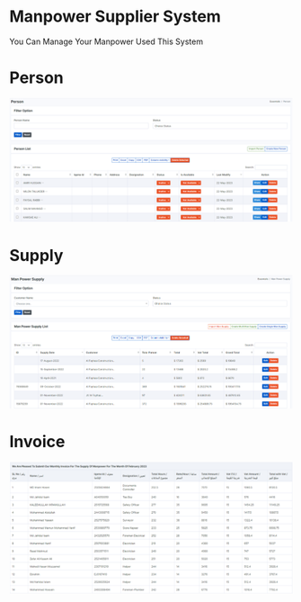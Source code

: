 # Manpower Supplier System

You Can Manage Your Manpower Used This System

# Person

![image info](./public/readme/1.png)

# Supply 

![image info](./public/readme/2.png)

# Invoice

![image info](./public/readme/3.png)